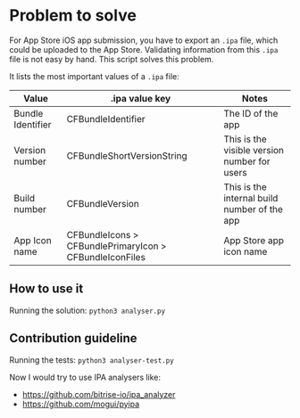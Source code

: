 # Problem to solve
For App Store iOS app submission, you have to export an `.ipa` file, which could be uploaded to the App Store.
Validating information from this `.ipa` file is not easy by hand. This script solves this problem.

It lists the most important values of a `.ipa` file:

| Value             | .ipa value key                                          | Notes                                        |
|-------------------|---------------------------------------------------------|----------------------------------------------|
| Bundle Identifier | CFBundleIdentifier                                      | The ID of the app                            |
| Version number    | CFBundleShortVersionString                              | This is the visible version number for users |
| Build number      | CFBundleVersion                                         | This is the internal build number of the app |
| App Icon name     | CFBundleIcons > CFBundlePrimaryIcon > CFBundleIconFiles | App Store app icon name                      |

## How to use it

Running the solution: `python3 analyser.py`

## Contribution guideline

Running the tests: `python3 analyser-test.py`


Now I would try to use IPA analysers like:
- https://github.com/bitrise-io/ipa_analyzer
- https://github.com/mogui/pyipa
